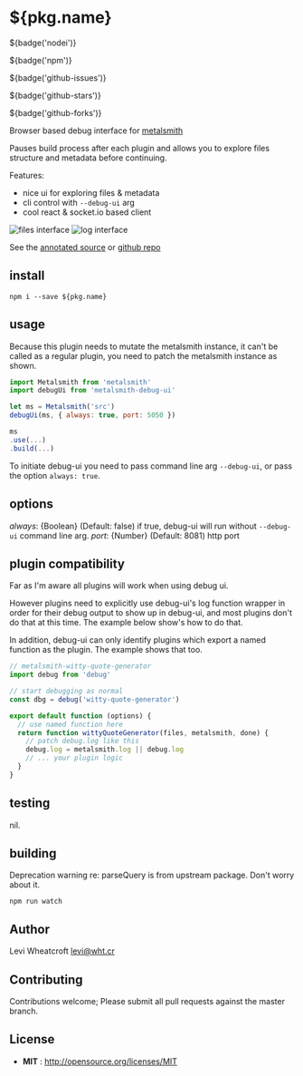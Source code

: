 # ${pkg.name}

${badge('nodei')}

${badge('npm')}

${badge('github-issues')}

${badge('github-stars')}

${badge('github-forks')}

Browser based debug interface for [metalsmith](https://metalsmith.io)

Pauses build process after each plugin and allows you to explore files structure
and metadata before continuing.

Features:

 * nice ui for exploring files & metadata
 * cli control with `--debug-ui` arg
 * cool react & socket.io based client

![files interface][files]
![log interface][log]

See the [annotated source][1] or [github repo][2]

## install

`npm i --save ${pkg.name}`

## usage

Because this plugin needs to mutate the metalsmith instance, it can't be called
as a regular plugin, you need to patch the metalsmith instance as shown.

```javascript
import Metalsmith from 'metalsmith'
import debugUi from 'metalsmith-debug-ui'

let ms = Metalsmith('src')
debugUi(ms, { always: true, port: 5050 })

ms
.use(...)
.build(...)
```

To initiate debug-ui you need to pass command line arg `--debug-ui`, or pass
the option `always: true`.

## options

*always*: {Boolean} (Default: false) if true, debug-ui will run without
`--debug-ui` command line arg.
*port*: {Number} (Default: 8081) http port

## plugin compatibility
Far as I'm aware all plugins will work when using debug ui.

However plugins need to explicitly use debug-ui's log function wrapper in order
for their debug output to show up in debug-ui, and most plugins don't do that
at this time. The example below show's how to do that.

In addition, debug-ui can only identify plugins which export a named function
as the plugin. The example shows that too.

```javascript
// metalsmith-witty-quote-generator
import debug from 'debug'

// start debugging as normal
const dbg = debug('witty-quote-generator')

export default function (options) {
  // use named function here
  return function wittyQuoteGenerator(files, metalsmith, done) {
    // patch debug.log like this
    debug.log = metalsmith.log || debug.log
    // ... your plugin logic
  }
}
```

## testing

nil.

## building

Deprecation warning re: parseQuery is from upstream package. Don't worry about
it.

`npm run watch`

## Author

Levi Wheatcroft <levi@wht.cr>

## Contributing

Contributions welcome; Please submit all pull requests against the master
branch.

## License

 - **MIT** : http://opensource.org/licenses/MIT

[1]: https://leviwheatcroft.github.io/metalsmith-debug-ui "annotated source"
[2]: https://github.com/leviwheatcroft/metalsmith-debug-ui "github repo"
[files]: http://leviwheatcroft.github.io/metalsmith-debug-ui/images/files.png
[log]: http://leviwheatcroft.github.io/metalsmith-debug-ui/images/log.png
